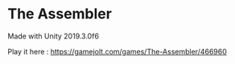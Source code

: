 # The Assembler

Made with Unity 2019.3.0f6

Play it here : https://gamejolt.com/games/The-Assembler/466960
